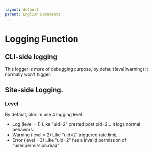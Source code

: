 ```yaml
---
layout: default
parent: English Documents
---
```

# Logging Function

## CLI-side logging
This logger is more of debugging purpose, by default level(warning) it normally won't trigger.

## Site-side Logging.
### Level
By default, blorum use 4 logging level

- Log (level = 1)
Like "uid=2" created post pid=2... It logs normal behaviors.
- Warning (level = 2)
Like "uid=2" triggered rate limit... 
- Error (level = 3)
Like "uid=2" has a invalid permission of "user.permission.read"